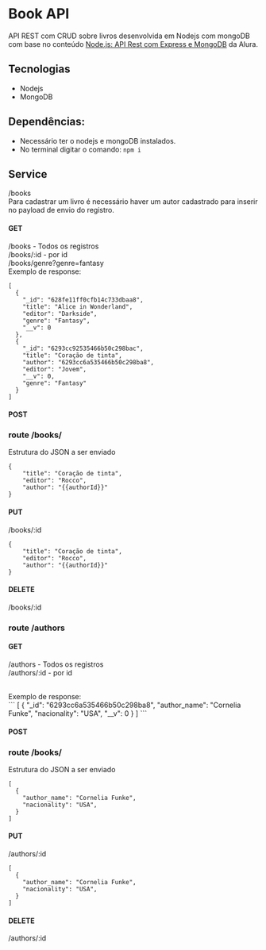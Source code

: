 # Book API

API REST com CRUD sobre livros desenvolvida em Nodejs com mongoDB com base no conteúdo [Node.js: API Rest com Express e MongoDB](https://www.alura.com.br/curso-online-nodejs-api-rest-exp) da Alura.

## Tecnologias
* Nodejs
* MongoDB

## Dependências:
- Necessário ter o nodejs e mongoDB instalados.
- No terminal digitar o comando: ```npm i```

## Service
/books <br>
Para cadastrar um livro é necessário haver um autor cadastrado para inserir no payload de envio do registro. 
<br>
#### GET
/books - Todos os registros <br>
/books/:id - por id<br>
/books/genre?genre=fantasy
<br>
Exemplo de response:
```
[
  {
    "_id": "628fe11ff0cfb14c733dbaa8",
    "title": "Alice in Wonderland",
    "editor": "Darkside",
    "genre": "Fantasy",
    "__v": 0
  },
  {
    "_id": "6293cc92535466b50c298bac",
    "title": "Coração de tinta",
    "author": "6293cc6a535466b50c298ba8",
    "editor": "Jovem",
    "__v": 0,
    "genre": "Fantasy"
  }
]
```
#### POST
### route /books/ <br>
Estrutura do JSON a ser enviado
```
{
    "title": "Coração de tinta",
    "editor": "Rocco",
    "author": "{{authorId}}"
}
```
#### PUT
/books/:id
```
{
    "title": "Coração de tinta",
    "editor": "Rocco",
    "author": "{{authorId}}"
}
```
#### DELETE
/books/:id
<br>

### route /authors

#### GET
/authors - Todos os registros <br>
/authors/:id - por id<br>

<br>
Exemplo de response: <br>
```
[
  {
    "_id": "6293cc6a535466b50c298ba8",
    "author_name": "Cornelia Funke",
    "nacionality": "USA",
    "__v": 0
  }
]
```

#### POST
### route /books/ <br>
Estrutura do JSON a ser enviado
```
[
  {
    "author_name": "Cornelia Funke",
    "nacionality": "USA",
  }
]
```
#### PUT
/authors/:id
```
[
  {
    "author_name": "Cornelia Funke",
    "nacionality": "USA",
  }
]
```
#### DELETE
/authors/:id
